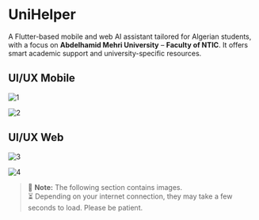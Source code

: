 # UniHelper

A Flutter-based mobile and web AI assistant tailored for Algerian students, with a focus on **Abdelhamid Mehri University** – **Faculty of NTIC**. It offers smart academic support and university-specific resources.

## UI/UX Mobile

![1](https://github.com/user-attachments/assets/4f813f82-5821-49da-a96b-55ea729e8d8f)

![2](https://github.com/user-attachments/assets/54348fe0-596a-42a5-bfe3-5d66f98aef41)


## UI/UX Web

![3](https://github.com/user-attachments/assets/f51717bf-0cca-4a17-8e89-c3f8c449e81c)

![4](https://github.com/user-attachments/assets/0a8aff08-9914-4e7a-b762-165961924771)


> 📸 **Note:** The following section contains images.  
> ⏳ Depending on your internet connection, they may take a few seconds to load. Please be patient.
